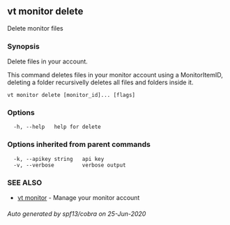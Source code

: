 ## vt monitor delete

Delete monitor files

### Synopsis

Delete files in your account.

This command deletes files in your monitor account using a MonitorItemID,
deleting a folder recursivelly deletes all files and folders inside it.

```
vt monitor delete [monitor_id]... [flags]
```

### Options

```
  -h, --help   help for delete
```

### Options inherited from parent commands

```
  -k, --apikey string   api key
  -v, --verbose         verbose output
```

### SEE ALSO

* [vt monitor](vt_monitor.md)	 - Manage your monitor account

###### Auto generated by spf13/cobra on 25-Jun-2020
